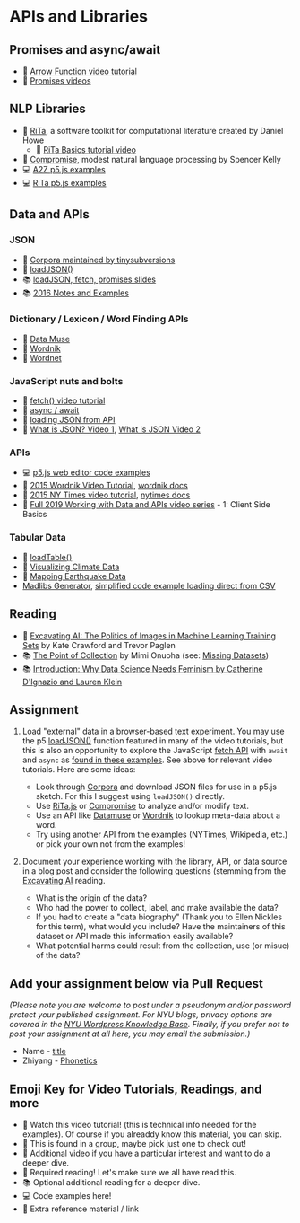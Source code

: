 # APIs and Libraries

## Promises and async/await

- 🍿 [Arrow Function video tutorial](https://youtu.be/mrYMzpbFz18)
- 🍿 [Promises videos](https://www.youtube.com/playlist?list=PLRqwX-V7Uu6bKLPQvPRNNE65kBL62mVfx)

## NLP Libraries

- 🔗 [RiTa](https://rednoise.org/rita/), a software toolkit for computational literature created by Daniel Howe
  - 🚨 [RiTa Basics tutorial video](https://youtu.be/lIPEvh8HbGQ)
- 🔗 [Compromise](https://github.com/spencermountain/compromise), modest natural language processing by Spencer Kelly
- 💻 [A2Z p5.js examples](https://editor.p5js.org/a2zitp/collections/oG3L-OLvGP)
- 💻 [RiTa p5.js examples](https://editor.p5js.org/rita-examples/collections/ltF2vMtaL)

## Data and APIs

### JSON

- 🔗 [Corpora maintained by tinysubversions](https://github.com/dariusk/corpora)
- 🔗 [loadJSON()](https://p5js.org/reference/p5/loadJSON/)
- 📚 [loadJSON, fetch, promises slides](https://docs.google.com/presentation/d/1ZD488eK_hK133P07bDArxHnecjI9LFS0bb4KMfSi_qg/edit?usp=sharing)
- 📚 [2016 Notes and Examples](https://shiffman-archive.netlify.app/a2z/data-apis/)

### Dictionary / Lexicon / Word Finding APIs

- 🔗 [Data Muse](https://www.datamuse.com/api/)
- 🔗 [Wordnik](https://developer.wordnik.com/)
- 🔗 [Wordnet](https://wordnet.princeton.edu/)

### JavaScript nuts and bolts

- 🚨 [fetch() video tutorial](https://thecodingtrain.com/tracks/data-and-apis-in-javascript/data/1-client-side/1-fetch)
- 🚨 [async / await](https://youtu.be/XO77Fib9tSI)
- 🚨 [loading JSON from API](https://thecodingtrain.com/tracks/data-and-apis-in-javascript/data/1-client-side/4-json)
- 🍿 [What is JSON? Video 1](https://youtu.be/_NFkzw6oFtQ?list=PLRqwX-V7Uu6a-SQiI4RtIwuOrLJGnel0r), [What is JSON Video 2](https://youtu.be/118sDpLOClw?list=PLRqwX-V7Uu6a-SQiI4RtIwuOrLJGnel0r)

### APIs

- 💻 [p5.js web editor code examples](https://editor.p5js.org/a2zitp/collections/cgfJWhpsE)
- 🔢 [2015 Wordnik Video Tutorial](https://youtu.be/YsgdUaOrFnQ), [wordnik docs](http://developer.wordnik.com/)
- 🔢 [2015 NY Times video tutorial](https://youtu.be/IMne3LY4bks), [nytimes docs](https://developer.nytimes.com/)
- 🍿 [Full 2019 Working with Data and APIs video series](https://thecodingtrain.com/tracks/data-and-apis-in-javascript) - 1: Client Side Basics

### Tabular Data

- 🔗 [loadTable()](https://p5js.org/reference/p5/loadTable/)
- 🍿 [Visualizing Climate Data](https://thecodingtrain.com/challenges/178-climate-spiral)
- 🍿 [Mapping Earthquake Data](https://thecodingtrain.com/challenges/57-mapping-earthquake-data)
-  [Madlibs Generator](https://thecodingtrain.com/challenges/39-madlibs-generator), [simplified code example loading direct from CSV](https://editor.p5js.org/a2zitp/sketches/yZp-eF9KD)

## Reading

- 📕 [Excavating AI: The Politics of Images in Machine Learning Training Sets](https://www.excavating.ai/) by Kate Crawford and Trevor Paglen
- 📚 [The Point of Collection](https://medium.com/datasociety-points/the-point-of-collection-8ee44ad7c2fa) by Mimi Onuoha (see: [Missing Datasets](https://github.com/MimiOnuoha/missing-datasets))
- 📚 [Introduction: Why Data Science Needs Feminism by Catherine D'Ignazio and Lauren Klein](https://data-feminism.mitpress.mit.edu/pub/frfa9szd/release/3)

## Assignment

1. Load "external" data in a browser-based text experiment. You may use the p5 [loadJSON()](https://p5js.org/reference/p5/loadJSON/) function featured in many of the video tutorials, but this is also an opportunity to explore the JavaScript [fetch API](https://developer.mozilla.org/en-US/docs/Web/API/Fetch_API/Using_Fetch) with `await` and `async` as [found in these examples](https://editor.p5js.org/a2zitp/collections/cgfJWhpsE). See above for relevant video tutorials. Here are some ideas:

   - Look through [Corpora](https://github.com/dariusk/corpora) and download JSON files for use in a p5.js sketch. For this I suggest using `loadJSON()` directly.
   - Use [RiTa.js](https://github.com/dhowe/RiTaJS) or [Compromise](https://github.com/spencermountain/compromise) to analyze and/or modify text.
   - Use an API like [Datamuse](https://www.datamuse.com/api/) or [Wordnik](http://developer.wordnik.com/) to lookup meta-data about a word.
   - Try using another API from the examples (NYTimes, Wikipedia, etc.) or pick your own not from the examples!

2. Document your experience working with the library, API, or data source in a blog post and consider the following questions (stemming from the [Excavating AI](https://www.excavating.ai/) reading.
   - What is the origin of the data?
   - Who had the power to collect, label, and make available the data?
   - If you had to create a "data biography" (Thank you to Ellen Nickles for this term), what would you include? Have the maintainers of this dataset or API made this information easily available?
   - What potential harms could result from the collection, use (or misue) of the data?

## Add your assignment below via Pull Request

_(Please note you are welcome to post under a pseudonym and/or password protect your published assignment. For NYU blogs, privacy options are covered in the [NYU Wordpress Knowledge Base](https://wp.nyu.edu/knowledge/). Finally, if you prefer not to post your assignment at all here, you may email the submission.)_

- Name - [title](url)
- Zhiyang - [Phonetics](https://iszhiyang.com/atoz/site/week3/)
## Emoji Key for Video Tutorials, Readings, and more

- 🚨 Watch this video tutorial! (this is technical info needed for the examples). Of course if you alreaddy know this material, you can skip.
- 🔢 This is found in a group, maybe pick just one to check out!
- 🍿 Additional video if you have a particular interest and want to do a deeper dive.
- 📕 Required reading! Let's make sure we all have read this.
- 📚 Optional additional reading for a deeper dive.
- 💻 Code examples here!
- 🔗 Extra reference material / link
